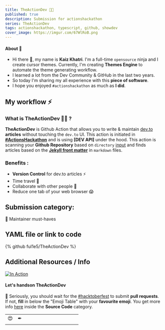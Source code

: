 ```yaml
---
title: TheActionDev 🧑‍💻
published: true
description: Submission for actionshackathon
series: TheActionDev
tags: actionshackathon, typescript, github, showdev
cover_image: https://imgur.com/67WlRoB.png
---
```


#### About 💬

- Hi there 👋, my name is **Kaiz Khatri**. I'm a full-time `opensource` ninja and I create cursor themes. Currently, I'm creating **Themes Engine** to automate the theme generating workflow.
- I learned a lot from the Dev Community & GitHub in the last two years.
- So today I'm sharing my all experience with this **piece of software**.
- I hope you enjoyed `#actionshackathon` as much as **I did**.

## My workflow ⚡

### What is TheActionDev 🧑‍💻 ?

**TheActionDev** is Github Action that allows you to write & maintain [dev.to](https://dev.to/) **articles** without touching the `dev.to` UI. This action is initiated in **[#ActionsHackathon](https://dev.to/devteam/announcing-the-github-actions-hackathon-on-dev-3ljn)** and is using **[DEV API]** under the hood. This action is scanning your **Github Repository** based on `directory` [input](#inputs) and finds articles based on the **[Jekyll front matter](https://jekyllrb.com/docs/front-matter/)** in `markdown` files.

### Benefits :

- **Version Control** for dev.to articles ⚡
- Time travel 🚀
- Collaborate with other people 🤗
- Reduce one tab of your web browser 😱

## Submission category:

💌 Maintainer must-haves

## YAML file or link to code

{% github ful1e5/TheActionDev %}

## Additional Resources / Info

<a href="https://i.imgur.com/4PA6bMi.mp4">
    <img src="https://imgur.com/vCoiywg.png" alt="In Action">
</a>

#### Let's handson TheActionDev

🥺 Seriously, you should wait for the [#hacktoberfest](https://hacktoberfest.digitalocean.com/) to submit **pull requests**. 
If not, **fill** in below the "Emoji Table" with your **favourite emoji**. You get more info [here](https://github.com/ful1e5/dev.to/blob/main/articles/Actions_Hackathon.md#lets-handson-theactiondev) inside the **Source Code** category.

<!-- Contribute to Emoji Table -->
<!-- - Create a new row if you haven't enough space -->
<!-- - Add DEV/GitHub username after your fav_emoji in Pull Request Name, example " 😍 ful1e5 " -->
<!-- - Duplicate Emoji allowed -->
<!-- - Take Cup of coffee ☕. Maintainer merge your Pull Request soon -->

|     |     |     |     |     |     |     |     |     |     |     |     |     |
| :-: | :-: | :-: | :-: | :-: | :-: | :-: | :-: | :-: | :-: | :-: | :-: | :-: |
| 😍  |  ✒   |     |     |     |     |     |     |     |     |     |     |     |
|     |     |     |     |     |     |     |     |     |     |     |     |     |
